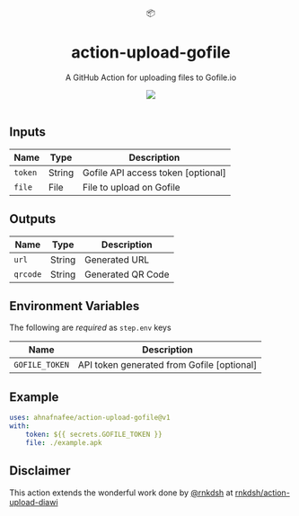 <div align="center">
  📦
</div>
<h1 align="center">
  action-upload-gofile
</h1>

<p align="center">
   A GitHub Action for uploading files to Gofile.io
</p>

<div align="center">
  <a href="https://github.com/ahnafnafee/action-upload-gofile/actions/workflows/main.yml">
		<img src="https://github.com/ahnafnafee/action-upload-gofile/actions/workflows/main.yml/badge.svg"/>
	</a>
</div>

<br />

## Inputs

| Name    | Type   | Description                        |
| ------- | ------ | ---------------------------------- |
| `token` | String | Gofile API access token [optional] |
| `file`  | File   | File to upload on Gofile           |

## Outputs

| Name     | Type   | Description       |
| -------- | ------ | ----------------- |
| `url`    | String | Generated URL     |
| `qrcode` | String | Generated QR Code |

## Environment Variables

The following are _required_ as `step.env` keys

| Name           | Description                                |
| -------------- | ------------------------------------------ |
| `GOFILE_TOKEN` | API token generated from Gofile [optional] |

## Example

```yaml
uses: ahnafnafee/action-upload-gofile@v1
with:
    token: ${{ secrets.GOFILE_TOKEN }}
    file: ./example.apk
```

## Disclaimer

This action extends the wonderful work done by [@rnkdsh](https://github.com/rnkdsh) at [rnkdsh/action-upload-diawi](https://github.com/rnkdsh/action-upload-diawi)
